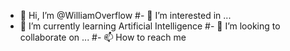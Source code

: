 - 👋 Hi, I’m @WilliamOverflow
#- 👀 I’m interested in ...
- 🌱 I’m currently learning Artificial Intelligence
#- 💞️ I’m looking to collaborate on ...
#- 📫 How to reach me 

<!---
WilliamOverflowQvQ/WilliamOverflowQvQ is a ✨ special ✨ repository because its `README.md` (this file) appears on your GitHub profile.
You can click the Preview link to take a look at your changes.
--->
